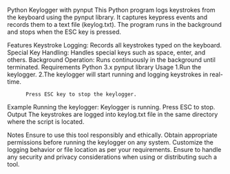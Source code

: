 Python Keylogger with pynput
This Python program logs keystrokes from the keyboard using the pynput library. It captures keypress events and records them to a text file (keylog.txt). The program runs in the background and stops when the ESC key is pressed.

Features
Keystroke Logging: Records all keystrokes typed on the keyboard.
Special Key Handling: Handles special keys such as space, enter, and others.
Background Operation: Runs continuously in the background until terminated.
Requirements
 Python 3.x
 pynput library
Usage
1.Run the keylogger.
2.The keylogger will start running and logging keystrokes in real-time.

          Press ESC key to stop the keylogger.
Example
Running the keylogger:
   Keylogger is running. Press ESC to stop.
Output
The keystrokes are logged into keylog.txt file in the same directory where the script is located.

Notes
Ensure to use this tool responsibly and ethically. Obtain appropriate permissions before running the keylogger on any system.
Customize the logging behavior or file location as per your requirements.
Ensure to handle any security and privacy considerations when using or distributing such a tool.

